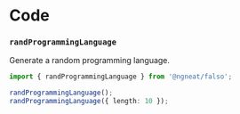 # Code

### `randProgrammingLanguage`

Generate a random programming language.

```ts
import { randProgrammingLanguage } from '@ngneat/falso';

randProgrammingLanguage();
randProgrammingLanguage({ length: 10 });
```
